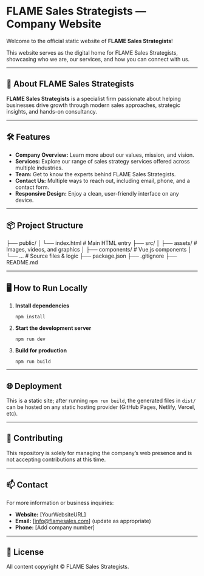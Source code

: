# FLAME Sales Strategists — Company Website

Welcome to the official static website of **FLAME Sales Strategists**!

This website serves as the digital home for FLAME Sales Strategists, showcasing who we are, our services, and how you can connect with us.

---

## 🚀 About FLAME Sales Strategists

**FLAME Sales Strategists** is a specialist firm passionate about helping businesses drive growth through modern sales approaches, strategic insights, and hands-on consultancy.

---

## 🛠 Features

- **Company Overview:** Learn more about our values, mission, and vision.
- **Services:** Explore our range of sales strategy services offered across multiple industries.
- **Team:** Get to know the experts behind FLAME Sales Strategists.
- **Contact Us:** Multiple ways to reach out, including email, phone, and a contact form.
- **Responsive Design:** Enjoy a clean, user-friendly interface on any device.

---

## 📦 Project Structure

├── public/
│ └── index.html # Main HTML entry
├── src/
│ ├── assets/ # Images, videos, and graphics
│ ├── components/ # Vue.js components
│ └── ... # Source files & logic
├── package.json
├── .gitignore
├── README.md


---

## 🖥 How to Run Locally

1. **Install dependencies**

    ```
    npm install
    ```

2. **Start the development server**

    ```
    npm run dev
    ```

3. **Build for production**

    ```
    npm run build
    ```

---

## 🌐 Deployment

This is a static site; after running `npm run build`, the generated files in `dist/` can be hosted on any static hosting provider (GitHub Pages, Netlify, Vercel, etc).

---

## 📝 Contributing

This repository is solely for managing the company’s web presence and is not accepting contributions at this time.

---

## 📫 Contact

For more information or business inquiries:

- **Website:** [YourWebsiteURL]
- **Email:** [info@flamesales.com] (update as appropriate)
- **Phone:** [Add company number]

---

## 📄 License

All content copyright &copy; FLAME Sales Strategists.
